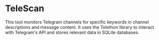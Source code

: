 # TeleScan
This tool monitors Telegram channels for specific keywords in channel descriptions and message content. It uses the Telethon library to interact with Telegram's API and stores relevant data in SQLite databases.
